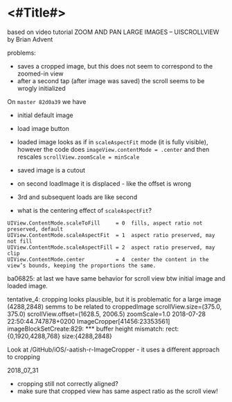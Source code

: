 #  <#Title#>

based on video tutorial ZOOM AND PAN LARGE IMAGES – UISCROLLVIEW by Brian Advent

problems:

- saves a cropped image, but this does not seem to correspond to the zoomed-in view
- after a second tap (after image was saved) the scroll seems to be wrogly initialized

On `master 82d0a39` we have

- initial default image
- load image button
- loaded image looks as if in `scaleAspectFit` mode (it is fully visible), however the code does `imageView.contentMode = .center` and then rescales `scrollView.zoomScale = minScale`
- saved image is a cutout
- on second loadImage it is displaced - like the offset is wrong
- 3rd and subsequent loads are like second

- what is the centering effect of `scaleAspectFit`?

```
UIView.ContentMode.scaleToFill     = 0  fills, aspect ratio not preserved, default
UIView.ContentMode.scaleAspectFit  = 1  aspect ratio preserved, may not fill
UIView.ContentMode.scaleAspectFill = 2  aspect ratio preserved, may clip
UIView.ContentMode.center          = 4  center the content in the view’s bounds, keeping the proportions the same.
```

ba06825: at last we have same behavior for scroll view btw initial image and loaded image.

tentative_4: cropping looks plausible, but it is problematic for a large image (4288,2848)
semms to be related to 
croppedImage scrollView.size=(375.0, 375.0) scrollView.offset=(1628.5, 2006.5) zoomScale=1.0
2018-07-28 22:50:44.747878+0200 ImageCropper[41456:23353561] imageBlockSetCreate:829: *** buffer height mismatch: rect:{0,1920,4288,768}  size:{4288,2848}

Look at /GitHub/iOS/-aatish-r-ImageCropper - it uses a different approach to cropping 

2018_07_31

- cropping still not correctly aligned?
- make sure that cropped view has same aspect ratio as the scroll view!


